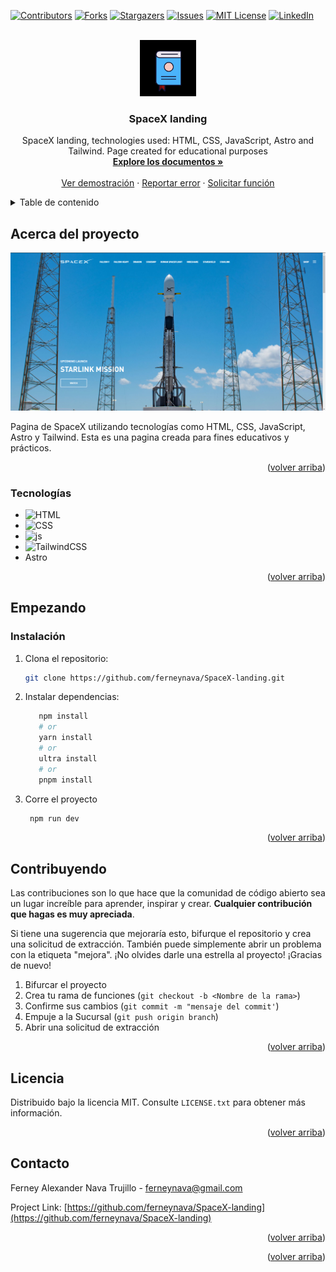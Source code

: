 <a name="volver-arriba"></a>

[![Contributors][contributors-shield]][contributors-url]
[![Forks][forks-shield]][forks-url]
[![Stargazers][stars-shield]][stars-url]
[![Issues][issues-shield]][issues-url]
[![MIT License][license-shield]][license-url]
[![LinkedIn][linkedin-shield]][linkedin-url]


<br />
<div align="center">
  <a href="https://github.com/ferneynava/SpaceX-landing">
    <img src="./images/112-book-morph-linealtrans.gif" alt="Logo" width="90" height="90">
  </a>

  <h3 align="center">SpaceX landing</h3>

  <p align="center">
    SpaceX landing, technologies used: HTML, CSS, JavaScript, Astro and Tailwind. 
    Page created for educational purposes 
    <br />
    <a href="https://github.com/ferneynava/SpaceX-landing"><strong>Explore los documentos »</strong></a>
    <br />
    <br />
    <a href="https://6495d559219e325c1bda5a02--teal-banoffee-37297d.netlify.app/">Ver demostración</a>
    ·
    <a href="https://github.com/ferneynava/SpaceX-landing/issues">Reportar error</a>
    ·
    <a href="https://github.com/ferneynava/SpaceX-landing/issues">Solicitar función</a>
  </p>
</div>


<details>
  <summary>Table de contenido</summary>
  <ol>
    <li>
      <a href="#acerca-del-proyectot">Acerca del proyecto</a>
      <ul>
        <li><a href="#tecnologías">Tecnologías</a></li>
      </ul>
    </li>
    <li>
      <a href="#empezando">Empezando</a>
      <ul>
        <li><a href="#instalación">Instalación</a></li>
      </ul>
    </li>
    <li><a href="#contribuyendo">Contribuyendo</a></li>
    <li><a href="#licencia">Licencia</a></li>
    <li><a href="#contacto">Contacto</a></li>
    <li><a href="#expresiones-de-gratitud">Expresiones de gratitud</a></li>
  </ol>
</details>

## Acerca del proyecto

[![Product Name Screen Shot][product-screenshot]](https://649114f5b952096366052ed3--quiet-meerkat-5973d6.netlify.app/)

Pagina de SpaceX utilizando tecnologías como HTML, CSS, JavaScript, Astro y Tailwind. Esta es una pagina creada para fines educativos y prácticos. 

<p align="right">(<a href="#volver-arriba">volver arriba</a>)</p>

### Tecnologías

* ![HTML]
* ![CSS]
* ![js]
* ![TailwindCSS]
* Astro

<p align="right">(<a href="#volver-arriba">volver arriba</a>)</p>

## Empezando

### Instalación

1. Clona el repositorio:
   ```sh
   git clone https://github.com/ferneynava/SpaceX-landing.git
   ```
2. Instalar dependencias: 
   ```sh
      npm install
      # or
      yarn install
      # or
      ultra install
      # or
      pnpm install
   ```
3. Corre el proyecto 
   ```sh
    npm run dev
   ```

<p align="right">(<a href="#volver-arriba">volver arriba</a>)</p>

## Contribuyendo
Las contribuciones son lo que hace que la comunidad de código abierto sea un lugar increíble para aprender, inspirar y crear. **Cualquier contribución que hagas es muy apreciada**.

Si tiene una sugerencia que mejoraría esto, bifurque el repositorio y crea una solicitud de extracción. También puede simplemente abrir un problema con la etiqueta "mejora". ¡No olvides darle una estrella al proyecto! ¡Gracias de nuevo!

1. Bifurcar el proyecto
2. Crea tu rama de funciones (`git checkout -b <Nombre de la rama>`)
3. Confirme sus cambios (`git commit -m "mensaje del commit'`)
4. Empuje a la Sucursal (`git push origin branch`)
5. Abrir una solicitud de extracción
<p align="right">(<a href="#volver-arriba">volver arriba</a>)</p>

## Licencia
Distribuido bajo la licencia MIT. Consulte `LICENSE.txt` para obtener más información.

<p align="right">(<a href="#volver-arriba">volver arriba</a>)</p>

## Contacto

Ferney Alexander Nava Trujillo - ferneynava@gmail.com

Project Link: [https://github.com/ferneynava/SpaceX-landing](https://github.com/ferneynava/SpaceX-landing)

<p align="right">(<a href="#volver-arriba">volver arriba</a>)</p>

<p align="right">(<a href="#volver-arriba">volver arriba</a>)</p>

<!-- MARKDOWN LINKS & IMAGES -->
<!-- https://www.markdownguide.org/basic-syntax/#reference-style-links -->
[contributors-shield]: https://img.shields.io/github/contributors/ferneynava/SpaceX-landing.svg?style=for-the-badge
[contributors-url]: https://github.com/ferneynava/ferneynava/graphs/contributors
[forks-shield]: https://img.shields.io/github/forks/ferneynava/SpaceX-landing.svg?style=for-the-badge
[forks-url]: https://github.com/ferneynava/SpaceX-landing/network/members
[stars-shield]: https://img.shields.io/github/stars/ferneynava/SpaceX-landing.svg?style=for-the-badge
[stars-url]: https://github.com/ferneynava/SpaceX-landing/stargazers
[issues-shield]: https://img.shields.io/github/issues/ferneynava/SpaceX-landing.svg?style=for-the-badge
[issues-url]: https://github.com/ferneynava/SpaceX-landing/issues
[license-shield]: https://img.shields.io/github/license/ferneynava/SpaceX-landing.svg?style=for-the-badge
[license-url]: https://github.com/ferneynava/SpaceX-landing/blob/master/LICENSE.txt
[linkedin-shield]: https://img.shields.io/badge/-LinkedIn-black.svg?style=for-the-badge&logo=linkedin&colorB=555
[linkedin-url]: https://www.linkedin.com/in/ferney-alexander-nava-trujillo-0478a8118/
[product-screenshot]: images/Captura%20de%20pantalla%202023-06-23%20165501.png
[HTML]: https://img.shields.io/badge/HTML5-E34F26?style=for-the-badge&logo=html5&logoColor=white
[CSS]: https://img.shields.io/badge/CSS3-1572B6?style=for-the-badge&logo=css3&logoColor=white
[js]: https://img.shields.io/badge/JavaScript-323330?style=for-the-badge&logo=javascript&logoColor=F7DF1E
[TailwindCSS]: https://img.shields.io/badge/tailwindcss-%2338B2AC.svg?style=for-the-badge&logo=tailwind-css&logoColor=white 
